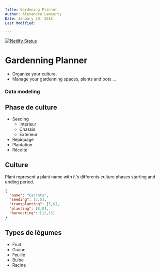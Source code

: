 ```yaml
---
Title: Gardening Planner
Author: Alexandre Lamberty
Date: January 20, 2018
Last Modified: 

---
```

[![Netlify Status](https://api.netlify.com/api/v1/badges/489b8b79-24fd-496c-b7b6-9b94897a61e6/deploy-status)](https://app.netlify.com/sites/hortus/deploys)

# Gardenning Planner

- Organize your culture.
- Manage your gardenning spaces, plants and pots …


### Data modeling

## Phase de culture

- Seeding
  - Interieur
  - Chassis
  - Exterieur
- Repiquage
- Plantation
- Récolte

## Culture
Plant represent a plant name with it's differents culture phases starting and ending period.

```json
{
  "name": "Carrots",
  "seeding": [3,5],
  "transplanting": [5,6],
  "planting": [8,8],
  "harvesting": [12,15]
}
```

## Types de légumes

- Fruit
- Graine
- Feuille
- Bulbe
- Racine
